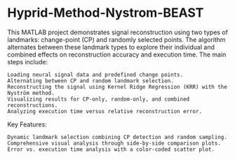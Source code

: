 # Hyprid-Method-Nystrom-BEAST
This MATLAB project demonstrates signal reconstruction using two types of landmarks: change-point (CP) and randomly selected points. The algorithm alternates between these landmark types to explore their individual and combined effects on reconstruction accuracy and execution time.
The main steps include:

    Loading neural signal data and predefined change points.
    Alternating between CP and random landmark selection.
    Reconstructing the signal using Kernel Ridge Regression (KRR) with the Nyström method.
    Visualizing results for CP-only, random-only, and combined reconstructions.
    Analyzing execution time versus relative reconstruction error.

Key Features:

    Dynamic landmark selection combining CP detection and random sampling.
    Comprehensive visual analysis through side-by-side comparison plots.
    Error vs. execution time analysis with a color-coded scatter plot.
